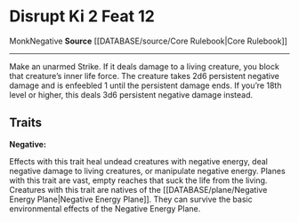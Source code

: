 ﻿---
actions: '[two-actions]'
feat: Disrupt Ki
id: '469'
level: '12'
name: Disrupt Ki
rarity: Common
source: '[[DATABASE/source/Core Rulebook|Core Rulebook]]'
trait:
- '[[DATABASE/trait/Monk|Monk]]'
- '[[DATABASE/trait/Negative|Negative]]'
type: Feat

---
# Disrupt Ki <span class="action-icon">2</span> <span class="item-type">Feat 12</span>

<span class="item-trait">Monk</span><span class="item-trait">Negative</span>
**Source** [[DATABASE/source/Core Rulebook|Core Rulebook]]

---
Make an unarmed Strike. If it deals damage to a living creature, you block that creature’s inner life force. The creature takes 2d6 persistent negative damage and is enfeebled 1 until the persistent damage ends. If you’re 18th level or higher, this deals 3d6 persistent negative damage instead.

## Traits

**Negative:**

Effects with this trait heal undead creatures with negative energy, deal negative damage to living creatures, or manipulate negative energy. Planes with this trait are vast, empty reaches that suck the life from the living. Creatures with this trait are natives of the [[DATABASE/plane/Negative Energy Plane|Negative Energy Plane]]. They can survive the basic environmental effects of the Negative Energy Plane.